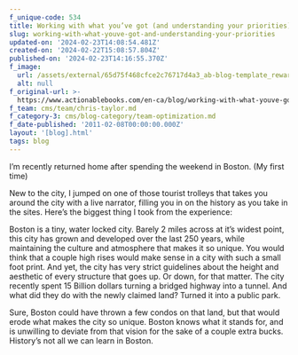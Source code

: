 ```yaml
---
f_unique-code: 534
title: Working with what you’ve got (and understanding your priorities)
slug: working-with-what-youve-got-and-understanding-your-priorities
updated-on: '2024-02-23T14:08:54.481Z'
created-on: '2024-02-22T15:08:57.804Z'
published-on: '2024-02-23T14:16:55.370Z'
f_image:
  url: /assets/external/65d75f468cfce2c76717d4a3_ab-blog-template_reward.jpeg
  alt: null
f_original-url: >-
  https://www.actionablebooks.com/en-ca/blog/working-with-what-youve-got-and-understanding-your-priorities/
f_team: cms/team/chris-taylor.md
f_category-3: cms/blog-category/team-optimization.md
f_date-published: '2011-02-08T00:00:00.000Z'
layout: '[blog].html'
tags: blog
---
```


I’m recently returned home after spending the weekend in Boston. (My first time)

New to the city, I jumped on one of those tourist trolleys that takes you around the city with a live narrator, filling you in on the history as you take in the sites. Here’s the biggest thing I took from the experience:

Boston is a tiny, water locked city. Barely 2 miles across at it’s widest point, this city has grown and developed over the last 250 years, while maintaining the culture and atmosphere that makes it so unique. You would think that a couple high rises would make sense in a city with such a small foot print. And yet, the city has very strict guidelines about the height and aesthetic of every structure that goes up. Or down, for that matter. The city recently spent 15 Billion dollars turning a bridged highway into a tunnel. And what did they do with the newly claimed land? Turned it into a public park.

Sure, Boston could have thrown a few condos on that land, but that would erode what makes the city so unique. Boston knows what it stands for, and is unwilling to deviate from that vision for the sake of a couple extra bucks. History’s not all we can learn in Boston.
